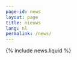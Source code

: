 ```yaml
---
page-id: news
layout: page
title: nieuws
lang: nl
permalink: /news/
---
```


{% include news.liquid %}
